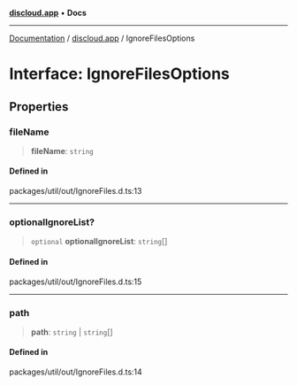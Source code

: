 [**discloud.app**](../README.md) • **Docs**

***

[Documentation](../../packages.md) / [discloud.app](../README.md) / IgnoreFilesOptions

# Interface: IgnoreFilesOptions

## Properties

### fileName

> **fileName**: `string`

#### Defined in

packages/util/out/IgnoreFiles.d.ts:13

***

### optionalIgnoreList?

> `optional` **optionalIgnoreList**: `string`[]

#### Defined in

packages/util/out/IgnoreFiles.d.ts:15

***

### path

> **path**: `string` \| `string`[]

#### Defined in

packages/util/out/IgnoreFiles.d.ts:14
